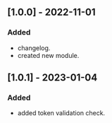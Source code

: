 ## [1.0.0] - 2022-11-01
### Added
- changelog.
- created new module.

## [1.0.1] - 2023-01-04
### Added
- added token validation check.

